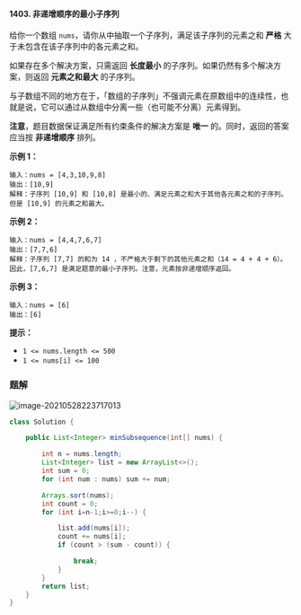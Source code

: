 #### 1403. 非递增顺序的最小子序列

给你一个数组 `nums`，请你从中抽取一个子序列，满足该子序列的元素之和 **严格** 大于未包含在该子序列中的各元素之和。

如果存在多个解决方案，只需返回 **长度最小** 的子序列。如果仍然有多个解决方案，则返回 **元素之和最大** 的子序列。

与子数组不同的地方在于，「数组的子序列」不强调元素在原数组中的连续性，也就是说，它可以通过从数组中分离一些（也可能不分离）元素得到。

**注意**，题目数据保证满足所有约束条件的解决方案是 **唯一** 的。同时，返回的答案应当按 **非递增顺序** 排列。

**示例 1：**

```shell
输入：nums = [4,3,10,9,8]
输出：[10,9] 
解释：子序列 [10,9] 和 [10,8] 是最小的、满足元素之和大于其他各元素之和的子序列。但是 [10,9] 的元素之和最大。 
```

**示例 2：**

```shell
输入：nums = [4,4,7,6,7]
输出：[7,7,6] 
解释：子序列 [7,7] 的和为 14 ，不严格大于剩下的其他元素之和（14 = 4 + 4 + 6）。因此，[7,6,7] 是满足题意的最小子序列。注意，元素按非递增顺序返回。 
```

**示例 3：**

```shell
输入：nums = [6]
输出：[6]
```

**提示：**

- `1 <= nums.length <= 500`
- `1 <= nums[i] <= 100`



### 题解

![image-20210528223717013](http://gitlab.wsh-study.com/xp-study/LeeteCode/blob/master/贪心算法/images/非递增顺序的最小子序列/1.jpg)

```java
class Solution {

    public List<Integer> minSubsequence(int[] nums) {

        int n = nums.length;
        List<Integer> list = new ArrayList<>();
        int sum = 0;
        for (int num : nums) sum += num;

        Arrays.sort(nums);
        int count = 0;
        for (int i=n-1;i>=0;i--) {

            list.add(nums[i]);
            count += nums[i];
            if (count > (sum - count)) {

                break;
            }
        }
        return list;
    }
}
```

